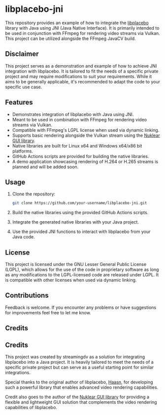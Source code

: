 # libplacebo-jni

This repository provides an example of how to integrate the [libplacebo](https://github.com/haasn/libplacebo) library with Java using JNI (Java Native Interface). It is primarily intended to be used in conjunction with FFmpeg for rendering video streams via Vulkan. This project can be utilized alongside the FFmpeg JavaCV build.

## Disclaimer

This project serves as a demonstration and example of how to achieve JNI integration with libplacebo. It is tailored to fit the needs of a specific private project and may require modifications to suit your requirements. While it aims to be generally applicable, it's recommended to adapt the code to your specific use case.

## Features

- Demonstrates integration of libplacebo with Java using JNI.
- Meant to be used in combination with FFmpeg for rendering video streams via Vulkan.
- Compatible with FFmpeg's LGPL license when used via dynamic linking.
- Supports basic rendering alongside the Vulkan stream using the [Nuklear GUI library](https://github.com/Immediate-Mode-UI/Nuklear).
- Native libraries are built for Linux x64 and Windows x64/x86 bit platforms.
- GitHub Actions scripts are provided for building the native libraries.
- A demo application showcasing rendering of H.264 or H.265 streams is planned and will be added soon.

## Usage

1. Clone the repository:

   ```bash
   git clone https://github.com/your-username/libplacebo-jni.git

2. Build the native libraries using the provided GitHub Actions scripts.

3. Integrate the generated native libraries with your Java project.

4. Use the provided JNI functions to interact with libplacebo from your Java code.

## License

This project is licensed under the GNU Lesser General Public License (LGPL), which allows for the use of the code in proprietary software as long as any modifications to the LGPL-licensed code are released under LGPL. It is compatible with other licenses when used via dynamic linking.

## Contributions

Feedback is welcome. If you encounter any problems or have suggestions for improvements feel free to let me know.

## Credits

## Credits

This project was created by streamingdv as a solution for integrating libplacebo into a Java project. It is heavily tailored to meet the needs of a specific private project but can serve as a useful starting point for similar integrations.

Special thanks to the original author of libplacebo, [Haasn](https://github.com/haasn), for developing such a powerful library that enables advanced video rendering capabilities.

Credit also goes to the author of the [Nuklear GUI library](https://github.com/Immediate-Mode-UI/Nuklear) for providing a flexible and lightweight GUI solution that complements the video rendering capabilities of libplacebo.
